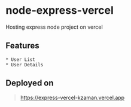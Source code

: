 # node-express-vercel

Hosting express node project on vercel

## Features

    * User List
    * User Details

## Deployed on

> <https://express-vercel-kzaman.vercel.app>
